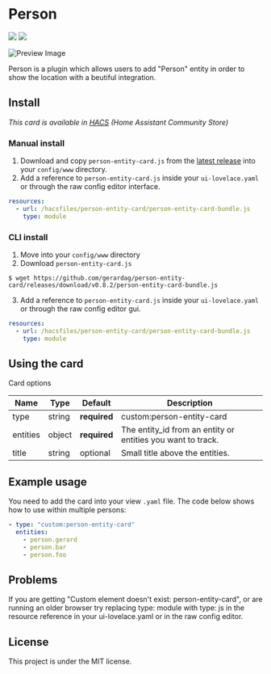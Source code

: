 # Person

[![](https://img.shields.io/github/v/release/gerardag/person-entity-card.svg?style=flat-square)](https://github.com/gerardag/person-entity-card/releases/latest)
![](https://github.com/gerardag/person-entity-card/actions/workflows/create-release.yml/badge.svg)

![Preview Image](https://user-images.githubusercontent.com/2340397/137452501-f67632b4-69e2-4367-a183-34ae11cdacf6.png)

Person is a plugin which allows users to add "Person" entity in order to show the location with a beutiful integration.

## Install

*This card is available in [HACS](https://github.com/custom-components/hacs) (Home Assistant Community Store)*

### Manual install
1. Download and copy `person-entity-card.js` from the [latest release](https://github.com/gerardag/person-entity-card/releases/latest) into your `config/www` directory.
2. Add a reference to `person-entity-card.js` inside your `ui-lovelace.yaml` or through the raw config editor interface.
  ```yaml
  resources:
    - url: /hacsfiles/person-entity-card/person-entity-card-bundle.js
      type: module
  ```

### CLI install
1. Move into your `config/www` directory
2. Download `person-entity-card.js`
  ```console
  $ wget https://github.com/gerardag/person-entity-card/releases/download/v0.8.2/person-entity-card-bundle.js
  ```
3. Add a reference to `person-entity-card.js` inside your `ui-lovelace.yaml` or through the raw config editor gui.
  ```yaml
  resources:
    - url: /hacsfiles/person-entity-card/person-entity-card-bundle.js
      type: module
  ```

## Using the card

Card options

| Name | Type | Default | Description |
|------|------|---------|-------------|
| type | string | **required** | custom:person-entity-card
| entities | object | **required** | The entity_id from an entity or entities you want to track. |
| title | string | optional | Small title above the entities. |

## Example usage

You need to add the card into your view `.yaml` file. The code below shows how to use within multiple persons:

```yaml
- type: "custom:person-entity-card"
  entities:
    - person.gerard
    - person.bar
    - person.foo
```

## Problems

If you are getting "Custom element doesn't exist: person-entity-card", or are running an older browser try replacing type: module with type: js in the resource reference in your ui-lovelace.yaml or in the raw config editor.

## License

This project is under the MIT license.